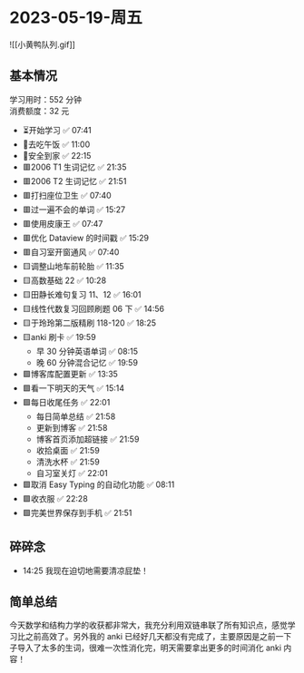 # 2023-05-19-周五

![[小黄鸭队列.gif]]

## 基本情况

学习用时：552 分钟  
消费额度：32 元

-   ⏳开始学习 ✅ 07:41
-   🍕去吃午饭 ✅ 11:00
-   📍安全到家 ✅ 22:15
-   🟥2006 T1 生词记忆 ✅ 21:35
-   🟥2006 T2 生词记忆 ✅ 21:51
-   🟥打扫座位卫生 ✅ 07:40
-   🟥过一遍不会的单词 ✅ 15:27
-   🟥使用皮康王 ✅ 07:47
-   🟥优化 Dataview 的时间戳 ✅ 15:29
-   🟥自习室开窗通风 ✅ 07:40
-   🟨调整山地车前轮胎 ✅ 11:35
-   🟨高数基础 22 ✅ 10:28
-   🟨田静长难句复习 11、12 ✅ 16:01
-   🟨线性代数复习回顾刷题 06 下 ✅ 14:56
-   🟨于玲玲第二版精刷 118-120 ✅ 18:25
-   🟨anki 刷卡 ✅ 19:59
    -   早 30 分钟英语单词 ✅ 08:15
    -   晚 60 分钟混合记忆 ✅ 19:59
-   🟩博客库配置更新 ✅ 13:35
-   🟩看一下明天的天气 ✅ 15:14
-   🟩每日收尾任务 ✅ 22:01
    -   每日简单总结 ✅ 21:58
    -   更新到博客 ✅ 21:58
    -   博客首页添加超链接 ✅ 21:59
    -   收拾桌面 ✅ 21:59
    -   清洗水杯 ✅ 21:59
    -   自习室关灯 ✅ 22:01
-   🟩取消 Easy Typing 的自动化功能 ✅ 08:11
-   🟩收衣服 ✅ 22:28
-   🟩完美世界保存到手机 ✅ 21:51

## 碎碎念

- 14:25 我现在迫切地需要清凉屁垫！

## 简单总结

今天数学和结构力学的收获都非常大，我充分利用双链串联了所有知识点，感觉学习比之前高效了。另外我的 anki 已经好几天都没有完成了，主要原因是之前一下子导入了太多的生词，很难一次性消化完，明天需要拿出更多的时间消化 anki 内容！